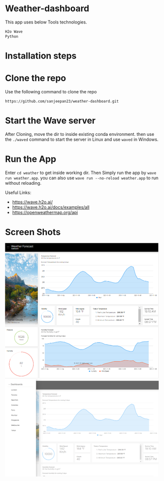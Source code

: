 # Weather-dashboard

This app uses below Tools technologies.

```
H2o Wave
Python
```

# Installation steps

# Clone the repo
Use the following command to clone the repo
```
https://github.com/sanjeepan23/weather-dashboard.git
```
# Start the Wave server
After Cloning, move the dir to inside existing conda environment. then use the `./waved` command to start the server in Linux and use `waved` in Windows.

# Run the App
Enter `cd weather` to get inside working dir. Then Simply run the app by `wave run weather.app`. you can also use `wave run --no-reload weather.app` to run without reloading.

Useful Links:

- https://wave.h2o.ai/
- https://wave.h2o.ai/docs/examples/all
- https://openweathermap.org/api


# Screen Shots
![alt text](https://github.com/sanjeepan23/weather-dashboard/blob/main/assets/.h2o.png?raw=true)
![alt text](https://github.com/sanjeepan23/weather-dashboard/blob/main/assets/2.h2o.png?raw=true)


